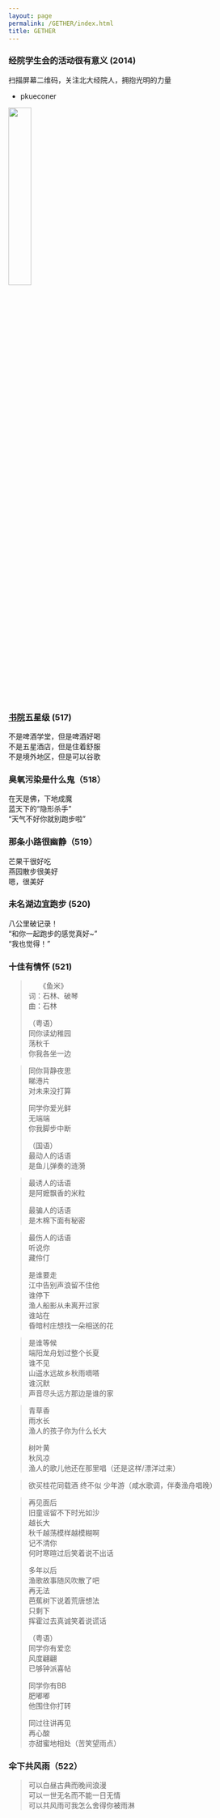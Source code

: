```yaml
---
layout: page
permalink: /GETHER/index.html
title: GETHER
---
```


### 经院学生会的活动很有意义 (2014)
扫描屏幕二维码，关注北大经院人，拥抱光明的力量
* pkueconer
<img src="http://github.com/xinchishenwang/xinchishenwang.github.io/raw/master/images/pkueconer.png" width="30%" height="30%" />

### [书院]五星级 (517)
不是啤酒学堂，但是啤酒好喝  
不是五星酒店，但是住着舒服  
不是境外地区，但是可以谷歌  

### 臭氧污染是什么鬼（518）
在天是佛，下地成魔  
蓝天下的“隐形杀手”  
“天气不好你就别跑步啦”  

### 那条小路很幽静（519）
芒果干很好吃  
燕园散步很美好  
嗯，很美好  

### 未名湖边宜跑步 (520)
八公里破记录！  
“和你一起跑步的感觉真好~”  
“我也觉得！”  

### 十佳有情怀 (521)
> 　　《鱼米》  
> 词：石林、破琴  
> 曲：石林  
> 
> （粤语）  
> 同你读幼稚园  
> 荡秋千  
> 你我各坐一边  

> 同你背静夜思  
> 睇港片  
> 对未来没打算  
> 
> 同学你爱光鲜  
> 无端端  
> 你我脚步中断  
> 
> （国语）  
> 最动人的话语  
> 是鱼儿弹奏的涟漪  

> 最诱人的话语  
> 是阿嬷飘香的米粒  
> 
> 最骗人的话语  
> 是木棉下面有秘密  

> 最伤人的话语  
> 听说你  
> 藏伶仃  
> 
> 是谁要走  
> 江中告别声浪留不住他  
> 谁停下  
> 渔人船影从未离开过家  
> 谁站在  
> 昏暗村庄想找一朵相送的花  

> 是谁等候  
> 端阳龙舟划过整个长夏  
> 谁不见  
> 山遥水远故乡秋雨嘀嗒  
> 谁沉默  
> 声音尽头远方那边是谁的家  
 
> 青草香  
> 雨水长  
> 渔人的孩子你为什么长大  
> 
> 树叶黄  
> 秋风凉  
> 渔人的歌儿他还在那里唱（还是这样/漂洋过来）  

> 欲买桂花同载酒 终不似 少年游（咸水歌调，伴奏渔舟唱晚）  

> 再见面后  
> 旧童谣留不下时光如沙  
> 越长大  
> 秋千越荡模样越模糊啊  
> 记不清你  
> 何时寒暄过后笑着说不出话  
> 
> 多年以后  
> 渔歌故事随风吹散了吧  
> 再无法  
> 芭蕉树下说着荒唐想法  
> 只剩下  
> 挥霍过去真诚笑着说谎话  
> 
> （粤语）  
> 同学你有爱恋  
> 风度翩翩  
> 已够钟派喜帖  
> 
> 同学你有BB  
> 肥嘟嘟  
> 他围住你打转  
> 
> 同过往讲再见  
> 再心酸  
> 亦甜蜜地相处（苦笑望雨点）  

### 伞下共风雨（522）
> 可以白昼古典而晚间浪漫  
> 可以一世无名而不能一日无情  
> 可以共风雨可我怎么舍得你被雨淋  

[书院]:http://www.sc.tsinghua.edu.cn/

